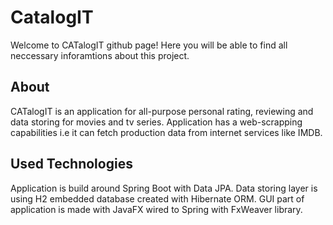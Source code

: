 # CatalogIT

Welcome to CATalogIT github page! Here you will be able to find all neccessary inforamtions about this project.

<H2>About</H2>
CATalogIT is an application for all-purpose personal rating, reviewing and data storing for movies and tv series.
Application has a web-scrapping capabilities i.e it can fetch production data from internet services like IMDB.

<H2>Used Technologies</H2>
Application is build around Spring Boot with Data JPA. Data storing layer is using H2 embedded database created with Hibernate ORM.
GUI part of application is made with JavaFX wired to Spring with FxWeaver library. 
